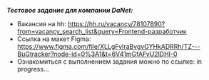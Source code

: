 ***Тестовое задание для компании DaNet:***

* Вакансия на hh: https://hh.ru/vacancy/78107890?from=vacancy_search_list&query=Frontend-разработчик
* Ссылка на макет Figma: https://www.figma.com/file/XLLgFylraBvgvGYHkADRRh/TZ---BuGtracker?node-id=0%3A1&t=6V41mGfAFvU2lDHI-0
* Ознакомиться с выполнением задания можно по ссылке: in progress...
